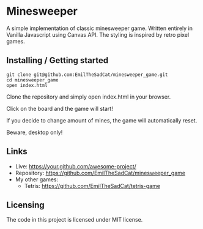 
# Minesweeper

A simple implementation of classic minesweeper game. Written entirely in Vanilla Javascript using Canvas API. 
The styling is inspired by retro pixel games.

## Installing / Getting started


```shell
git clone git@github.com:EmilTheSadCat/minesweeper_game.git
cd minesweeper_game
open index.html
```

Clone the repository and simply open index.html in your browser.

Click on the board and the game will start!

If you decide to change amount of mines, the game will automatically reset.

Beware, desktop only!


## Links

- Live: https://your.github.com/awesome-project/
- Repository: https://github.com/EmilTheSadCat/minesweeper_game
- My other games:
  - Tetris: https://github.com/EmilTheSadCat/tetris-game


## Licensing

The code in this project is licensed under MIT license.

